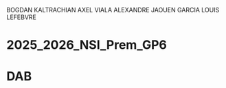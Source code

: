 BOGDAN KALTRACHIAN
AXEL VIALA
ALEXANDRE JAOUEN GARCIA
LOUIS LEFEBVRE

# 2025_2026_NSI_Prem_GP6





# DAB